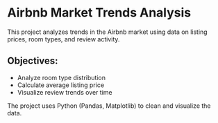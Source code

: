 # Airbnb Market Trends Analysis

This project analyzes trends in the Airbnb market using data on listing prices, room types, and review activity.

## Objectives:
- Analyze room type distribution
- Calculate average listing price
- Visualize review trends over time

The project uses Python (Pandas, Matplotlib) to clean and visualize the data.
